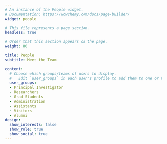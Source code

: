 ```yaml
---
# An instance of the People widget.
# Documentation: https://wowchemy.com/docs/page-builder/
widget: people

# This file represents a page section.
headless: true

# Order that this section appears on the page.
weight: 80

title: People
subtitle: Meet the Team

content:
  # Choose which groups/teams of users to display.
  #   Edit `user_groups` in each user's profile to add them to one or more of these groups.
  user_groups:
  - Principal Investigator
  - Researchers
  - Grad Students
  - Administration
  - Assistants
  - Visitors
  - Alumni
design:
  show_interests: false
  show_role: true
  show_social: true
---
```

